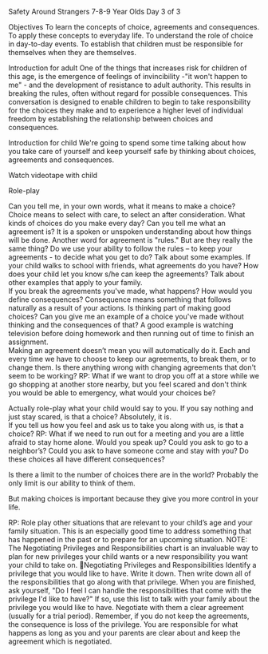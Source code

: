 Safety Around Strangers
7-8-9 Year Olds
Day 3 of 3

Objectives
To learn the concepts of choice, agreements and consequences.
To apply these concepts to everyday life.
To understand the role of choice in day-to-day   events.
To establish that children must be responsible for themselves when they are themselves.

Introduction for adult
One of the things that increases risk for children of this age, is the emergence of feelings of invincibility -"it won't happen to me" - and the development of resistance to adult authority. This results in breaking the rules, often without regard for possible consequences. This conversation is designed to enable children to begin to take responsibility for the choices they make and to experience a higher level of individual freedom by establishing the relationship between choices and consequences.

Introduction for child
We're going to spend some time talking about how you take care of yourself and keep yourself safe by thinking about choices, agreements and consequences. 

Watch videotape with child

Role-play

Can you tell me, in your own words, what it means to make a choice?
Choice means to select with care, to select an after consideration.
What kinds of choices do you make every day? 
Can you tell me what an agreement is?
It is a spoken or unspoken understanding about how things will be done.
Another word for agreement is "rules." But are they really the same thing?
Do we use your ability to follow the rules – to keep your agreements - to decide what you get to do?
Talk about some examples.  If your child walks to school with friends, what agreements do you have?  How does your child let you know s/he can keep the agreements?  Talk about other examples that apply to your family.  
If you break the agreements you've made, what happens?  How would you define consequences?
Consequence means something that follows naturally as a result of your actions.
Is thinking part of making good choices?
Can you give me an example of a choice you've made without thinking and the consequences of that?
A good example is watching television before doing homework and then running out of time to finish an assignment.  
Making an agreement doesn’t mean you will automatically do it.  Each and every time we have to choose to keep our agreements, to break them, or to change them.
Is there anything wrong with changing agreements that don't seem to be working?
RP:  What if we want to drop you off at a store while we go shopping at another store nearby, but you feel scared and don't think you would be able to emergency, what would your choices be?

Actually role-play what your child would say to you.  If you say nothing and just stay scared, is that a choice?  Absolutely, it is.  
If you tell us how you feel and ask us to take you along with us, is that a choice?
RP:   What if we need to run out for a meeting and you are a little afraid to stay home alone.  Would you speak up?  Could you ask to go to a neighbor’s?  Could you ask to have someone come and stay with you?  Do these choices all have different consequences? 

Is there a limit to the number of choices there are in the world?  Probably the only limit is our ability to think of them.

But making choices is important because they give you more control in your life.

RP:   Role play other situations that are relevant to your child’s age and your family situation.  This is an especially good time to address something that has happened in the past or to prepare for an upcoming situation.
NOTE:  The Negotiating Privileges and Responsibilities chart is an invaluable way to plan for new privileges your child wants or a new responsibility you want your child to take on.  Negotiating Privileges and Responsibilities
Identify a privilege that you would like to have. Write it down. Then write down all of the responsibilities that go along with that privilege.
When you are finished, ask yourself, "Do I feel I can handle the responsibilities that come with the privilege I'd like to have?"
 If so, use this list to talk with your family about the privilege you would like to have. 
Negotiate with them a clear agreement (usually for a trial period). 
Remember, if you do not keep the agreements, the consequence is loss of the privilege. 
You are responsible for what happens as long as you and your parents are clear about and keep the agreement which is negotiated.